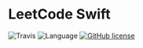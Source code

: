 # LeetCode Swift

![Travis](https://img.shields.io/travis/rust-lang/rust.svg)
![Language](https://img.shields.io/badge/language-swift%202.2-orange.svg)
[![GitHub license](https://img.shields.io/github/license/mashape/apistatus.svg)]()



